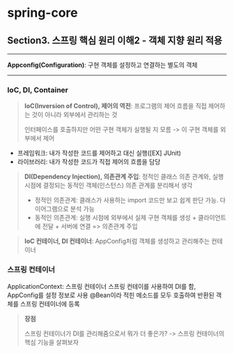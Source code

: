 # spring-core

## Section3. 스프링 핵심 원리 이해2 - 객체 지향 원리 적용

***
<b>Appconfig(Configuration)</b>: 구현 객체를 설정하고 연결하는 별도의 객체

---
### IoC, DI, Container
> <b>IoC(Inversion of Control), 제어의 역전</b>: 프로그램의 제어 흐름을 직접 제어하는 것이 아니라 외부에서 관리하는 것  
>
>  인터페이스를 호출하지만 어떤 구현 객체가 실행될 지 모름 -> 이 구현 객체를 외부에서 제어

- 프레임워크: 내가 작성한 코드를 제어하고 대신 실행([EX] JUnit)
- 라이브러리: 내가 작성한 코드가 직접 제어의 흐름을 담당

> <b>DI(Dependency Injection), 의존관계 주입</b>: 정적인 클래스 의존 관계와, 실행 시점에 결정되는 동적인 객체(인스턴스) 의존 관계를 분리해서 생각
> - 정적인 의존관계: 클래스가  사용하는 import 코드만 보고 쉽게 판단 가능. 다이어그램으로 분석 가능 
> - 동적인 의존관계: 실행 시점에 외부에서 실제 구현 객체를 생성 + 클라이언트에 전달 + 서버에 연결 => 의존관계 주입

> <b>IoC 컨테이너, DI 컨테이너</b>: AppConfig처럼 객체를 생성하고 관리해주는 컨테이너
 
### 스프링 컨테이너
ApplicationContext: 스프링 컨테이너
스프링 컨테이를 사용하여 DI를 함, AppConfig를 설정 정보로 사용
@Bean이라 적힌 메소드를 모두 호출하여 반환된 객체를 스프링 컨테이너에 등록
> 
> <b>장점</b>
> 
> 스프링 컨테이너가 DI를 관리해줌으로서 뭐가 더 좋은가? -> 스프링 컨테이너의 핵심 기능을 살펴보자
